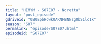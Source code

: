 ```yaml
---
title: "HIMYM - S07E07 - Noretta"
layout: "post_episode"
gdriveid: "0B0EpbHcwk0ARNFBNNzg0bS1lc1k"
season: "S07"
permalink: "episode/S07E07.html"
episodeid: "S07E07"
---
```

